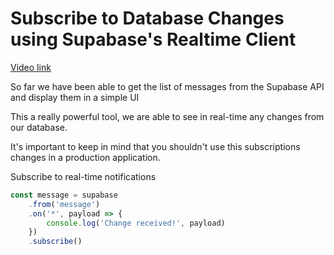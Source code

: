 # Subscribe to Database Changes using Supabase's Realtime Client

[Video link](https://www.egghead.io/lessons/supabase-subscribe-to-database-changes-using-supabase-s-realtime-client?pl=supabase-84e58958)


<TimeStamp start="0:01" end="0:08">

So far we have been able to get the list of messages from the Supabase API and display them in a simple UI

</TimeStamp>

<TimeStamp start="0:41" end="0:47">

This a really powerful tool, we are able to see in real-time any changes from our database.

</TimeStamp>


<TimeStamp start="1:43" end="1:50">

It's important to keep in mind that you shouldn't use this subscriptions changes in a production application. 

</TimeStamp>

<TimeStamp start="2:48" end="2:58">

Subscribe to real-time notifications

```jsx
const message = supabase 
    .from('message')
    .on('*', payload => {
        console.log('Change received!', payload)
    })
    .subscribe()
```

</TimeStamp>


